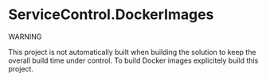 ﻿  # ServiceControl.DockerImages
  
  
  WARNING

  This project is not automatically built when building the solution
  to keep the overall build time under control.
  To build Docker images explicitely build this project.